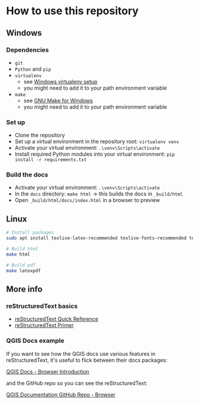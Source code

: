 # How to use this repository

## Windows

### Dependencies
- `git`
- `Python` and `pip`
- `virtualenv`
  - see [Windows virtualenv setup](https://mothergeo-py.readthedocs.io/en/latest/development/how-to/venv-win.html)
  - you might need to add it to your path environment variable
- `make`
  - see [GNU Make for Windows](https://gnuwin32.sourceforge.net/packages/make.htm)
  - you might need to add it to your path environment variable

### Set up
- Clone the repository
- Set up a virtual environment in the repository root: `virtualenv venv`
- Activate your virtual environment: `.\venv\Scripts\activate`
- Install required Python modules into your virtual environment: `pip install -r requirements.txt`

### Build the docs
- Activate your virtual environment: `.\venv\Scripts\activate`
- In the `docs` directory: `make html` -> this builds the docs in `_build/html`
- Open `_build/html/docs/index.html` in a browser to preview

## Linux

```bash
# Install packages
sudo apt install texlive-latex-recommended texlive-fonts-recommended tex-gyre texlive-latex-extra latexmk

# Build html
make html

# Build pdf
make latexpdf
```
## More info
### reStructuredText basics

- [reStructuredText Quick Reference](https://docutils.sourceforge.io/docs/user/rst/quickref.html#section-structure)
- [reStructuredText Primer](https://www.sphinx-doc.org/en/master/usage/restructuredtext/basics.html)

### QGIS Docs example

If you want to see how the QGIS docs use various features in reStructuredText, it's useful to flick between their docs packages:

[QGIS Docs - Browser Introduction](https://docs.qgis.org/3.28/en/docs/user_manual/introduction/browser.html)

and the GitHub repo so you can see the reStructuredText:

[QGIS Documentation GitHub Repo - Browser](https://github.com/qgis/QGIS-Documentation/blob/master/docs/user_manual/introduction/browser.rst)
